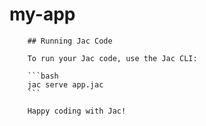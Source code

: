 # my-app

        ## Running Jac Code

        To run your Jac code, use the Jac CLI:

        ```bash
        jac serve app.jac
        ```

        Happy coding with Jac!
        